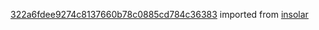 [322a6fdee9274c8137660b78c0885cd784c36383](https://github.com/insolar/insolar/commit/322a6fdee9274c8137660b78c0885cd784c36383) imported from [insolar](https://github.com/insolar/insolar)
